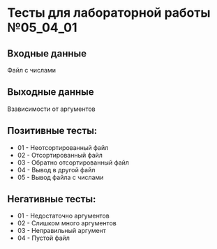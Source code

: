# Тесты для лабораторной работы №05_04_01
## Входные данные
Файл с числами
## Выходные данные
Взависимости от аргументов
## Позитивные тесты:
- 01 - Неотсортированный файл
- 02 - Отсортированный файл
- 03 - Обратно отсортированный файл
- 04 - Вывод в другой файл
- 05 - Вывод файла с числами
## Негативные тесты:
- 01 - Недостаточно аргументов
- 02 - Слишком много аргументов
- 03 - Неправильный аргумент
- 04 - Пустой файл
